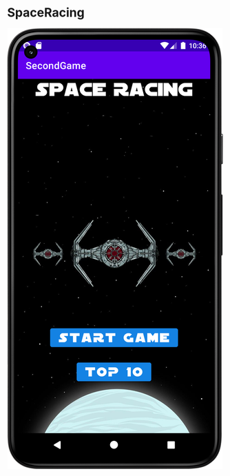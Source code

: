 # SpaceRacing

<img src="https://github.com/vlady98ish/vlady98ish/blob/main/Screenshot_20221217_123706.png" alt="Italian Trulli">
